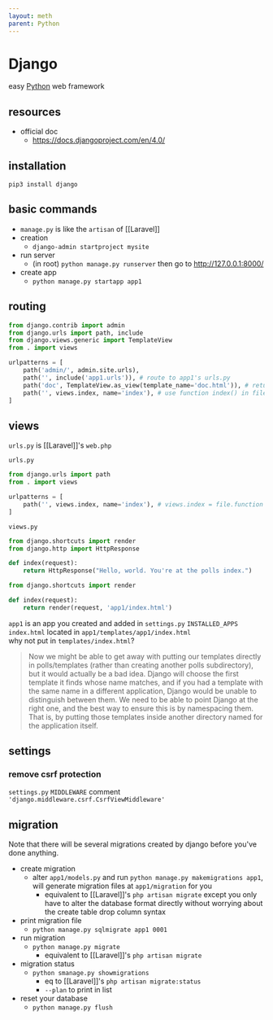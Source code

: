 ```yaml
---
layout: meth
parent: Python
---
```

# Django

easy [Python](Python) web framework

## resources
- official doc
	- <https://docs.djangoproject.com/en/4.0/>

## installation

`pip3 install django`

## basic commands

- `manage.py` is like the `artisan` of [[Laravel]]
- creation
	- `django-admin startproject mysite`
- run server
	- (in root) `python manage.py runserver` then go to <http://127.0.0.1:8000/>
- create app
	- `python manage.py startapp app1`

## routing
```py
from django.contrib import admin
from django.urls import path, include
from django.views.generic import TemplateView
from . import views

urlpatterns = [
    path('admin/', admin.site.urls),
    path('', include('app1.urls')), # route to app1's urls.py
    path('doc', TemplateView.as_view(template_name='doc.html')), # return template directly
	path('', views.index, name='index'), # use function index() in file views
]
```

## views
`urls.py` is [[Laravel]]'s `web.php`

`urls.py`
```py
from django.urls import path
from . import views

urlpatterns = [
    path('', views.index, name='index'), # views.index = file.function
]
```

`views.py`
```py
from django.shortcuts import render
from django.http import HttpResponse

def index(request):
    return HttpResponse("Hello, world. You're at the polls index.")
```

```py
from django.shortcuts import render

def index(request):
    return render(request, 'app1/index.html')
```
`app1` is an app you created and added in `settings.py` `INSTALLED_APPS`  
`index.html` located in `app1/templates/app1/index.html`  
why not put in `templates/index.html`?  
> Now we might be able to get away with putting our templates directly in polls/templates (rather than creating another polls subdirectory), but it would actually be a bad idea. Django will choose the first template it finds whose name matches, and if you had a template with the same name in a different application, Django would be unable to distinguish between them. We need to be able to point Django at the right one, and the best way to ensure this is by namespacing them. That is, by putting those templates inside another directory named for the application itself.

## settings

### remove csrf protection

`settings.py` `MIDDLEWARE` comment `'django.middleware.csrf.CsrfViewMiddleware'`

## migration

Note that there will be several migrations created by django before you've done anything.

- create migration
	- alter `app1/models.py` and run `python manage.py makemigrations app1`, will generate migration files at `app1/migration` for you
		- equivalent to [[Laravel]]'s `php artisan migrate` except you only have to alter the database format directly without worrying about the create table drop column syntax
- print migration file
	- `python manage.py sqlmigrate app1 0001`
- run migration
	- `python manage.py migrate`
		- equivalent to [[Laravel]]'s `php artisan migrate`
- migration status
	- `python smanage.py showmigrations`
		- eq to [[Laravel]]'s `php artisan migrate:status`
		- `--plan` to print in list
- reset your database
	- `python manage.py flush`
